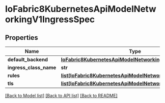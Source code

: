 # IoFabric8KubernetesApiModelNetworkingV1IngressSpec

## Properties
Name | Type | Description | Notes
------------ | ------------- | ------------- | -------------
**default_backend** | [**IoFabric8KubernetesApiModelNetworkingV1IngressBackend**](IoFabric8KubernetesApiModelNetworkingV1IngressBackend.md) |  | [optional] 
**ingress_class_name** | **str** |  | [optional] 
**rules** | [**list[IoFabric8KubernetesApiModelNetworkingV1IngressRule]**](IoFabric8KubernetesApiModelNetworkingV1IngressRule.md) |  | [optional] 
**tls** | [**list[IoFabric8KubernetesApiModelNetworkingV1IngressTLS]**](IoFabric8KubernetesApiModelNetworkingV1IngressTLS.md) |  | [optional] 

[[Back to Model list]](../README.md#documentation-for-models) [[Back to API list]](../README.md#documentation-for-api-endpoints) [[Back to README]](../README.md)

